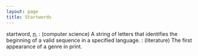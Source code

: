 ```yaml
---
layout: page
title: Startwords
---
```


startword, <abbr title="noun">n.</abbr>
: (computer science) A string of letters that identifies the beginning of
    a valid sequence in a specified language.
: (literature) The first appearance of a genre in print.
